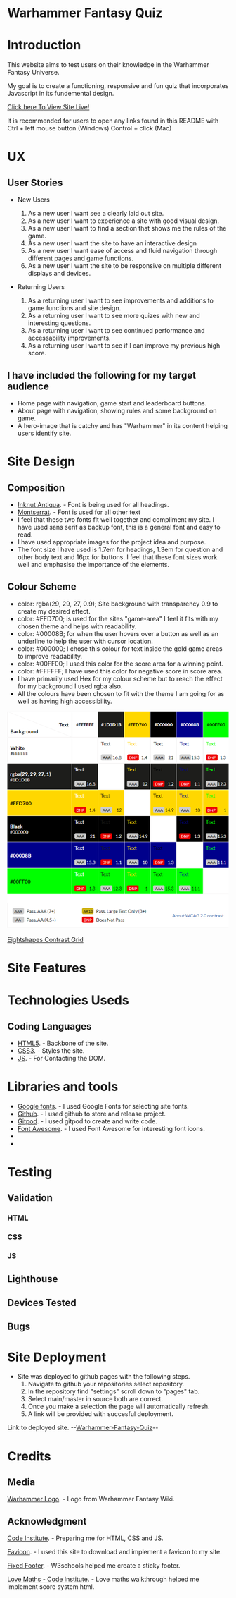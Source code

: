 # Warhammer Fantasy Quiz

# Introduction
This website aims to test users on their knowledge in the Warhammer Fantasy Universe.

My goal is to create a functioning, responsive and fun quiz that incorporates Javascript in its fundemental design.

[Click here To View Site Live!](https://matex600.github.io/Warhammer-Quiz/)

It is recommended for users to open any links found in this README with Ctrl + left mouse button (Windows) Control + click (Mac)
# UX

## User Stories
* New Users 
  1. As a new user I want see a clearly laid out site.
  2. As a new user I want to experience a site with good visual design.
  3. As a new user I want to find a section that shows me the rules of the game.
  4. As a new user I want the site to have an interactive design
  5. As a new user I want ease of access and fluid navigation through different pages and game functions.
  6. As a new user I want the site to be responsive on multiple different displays and devices.

* Returning Users
  1. As a returning user I want to see improvements and additions to game functions and site design.
  2. As a returning user I want to see more quizes with new and interesting questions.
  3. As a returning user I want to see continued performance and accessability improvements.
  4. As a returning user I want to see if I can improve my previous high score.

## I have included the following for my target audience

* Home page with navigation, game start and leaderboard buttons.
* About page with navigation, showing rules and some background on game.
* A hero-image that is catchy and has "Warhammer" in its content helping users identify site.

# Site Design

## Composition
* [Inknut Antiqua](https://fonts.google.com/specimen/Inknut+Antiqua?query=inknut). - Font is being used for all headings.
* [Montserrat](https://fonts.google.com/specimen/Montserrat?query=mon). - Font is used for all other text 
* I feel that these two fonts fit
  well together and compliment my site. I have used sans serif as backup font,
  this is a general font and easy to read.
* I have used appropriate images for the project idea and purpose.
* The font size I have used is 1.7em for headings, 1.3em for question and other body text and 16px for buttons.
  I feel that these font sizes work well and emphasise the importance of the elements.
## Colour Scheme
* color: rgba(29, 29, 27, 0.9); Site background with transparency 0.9 to create my desired effect.
* color: #FFD700; is used for the sites "game-area" I feel it fits with my chosen theme and helps with readability.
* color: #00008B; for when the user hovers over a button as well as an underline to help the user with cursor location.
* color: #000000; I chose this colour for text inside the gold game areas to improve readability.
* color: #00FF00; I used this color for the score area for a winning point.
* color: #FFFFFF; I have used this color for negative score in score area.
* I have primarily used Hex for my colour scheme but to reach the effect for my background I used rgba also.
* All the colours have been chosen to fit with the theme I am going for as well as having high accessibility.

![Eightshapes Contrast Grid](assets/readme-files/Contrast-Grid-P2.png)

[Eightshapes Contrast Grid](https://contrast-grid.eightshapes.com/?version=1.1.0&background-colors=&foreground-colors=%23FFFFFF%2C%20White%0D%0A%231D1D1B%2Crgba(29%2C%2029%2C%2027%2C%201)%0D%0A%23FFD700%0D%0A%23000000%2C%20Black%0D%0A%2300008B%0D%0A&es-color-form__tile-size=compact&es-color-form__show-contrast=aaa&es-color-form__show-contrast=aa&es-color-form__show-contrast=aa18&es-color-form__show-contrast=dnp)

# Site Features

# Technologies Useds

## Coding Languages
* [HTML5](https://en.wikipedia.org/wiki/HTML5). - Backbone of the site.
* [CSS3](https://en.wikipedia.org/wiki/CSS). - Styles the site.
* [JS](https://en.wikipedia.org/wiki/JavaScript). - For Contacting the DOM.

# Libraries and tools
 * [Google fonts](https://fonts.google.com/). - I used Google Fonts for selecting site fonts.
 * [Github](https://github.com/). - I used github to store and release project.
 * [Gitpod](https://www.gitpod.io/). - I used gitpod to create and write code.
 * [Font Awesome](https://fontawesome.com/). - I used Font Awesome for interesting font icons.
 *
 *

# Testing

## Validation

### HTML

### CSS

### JS

## Lighthouse

## Devices Tested

## Bugs

# Site Deployment

* Site was deployed to github pages with the following steps.
  1. Navigate to github your repositories select repository.
  2. In the repository find "settings" scroll down to "pages" tab.
  3. Select main/master in source both are correct.
  4. Once you make a selection the page will automatically refresh.
  5. A link will be provided with succesful deployment.

Link to deployed site. --[Warhammer-Fantasy-Quiz](https://matex600.github.io/Warhammer-Quiz/)--

# Credits

## Media
[Warhammer Logo](https://static.wikia.nocookie.net/warhammerfb/images/c/c0/Warhammer-logo_%281%29.png/revision/latest/scale-to-width-down/740?cb=20200506191405). - Logo from Warhammer Fantasy Wiki.


## Acknowledgment
[Code Institute](https://codeinstitute.net/). - Preparing me for HTML, CSS and JS.

[Favicon](https://favicon.io/). - I used this site to download and implement a favicon to my site.

[Fixed Footer](https://www.w3schools.com/howto/howto_css_fixed_footer.asp). - W3schools helped me create a sticky footer.

[Love Maths - Code Institute](https://learn.codeinstitute.net/courses/course-v1:CodeInstitute+LM101+2021_T1/courseware/2d651bf3f23e48aeb9b9218871912b2e/a8ec361b95e94c25bf8a821654bd57bc/). - Love maths walkthrough helped me implement score system html.